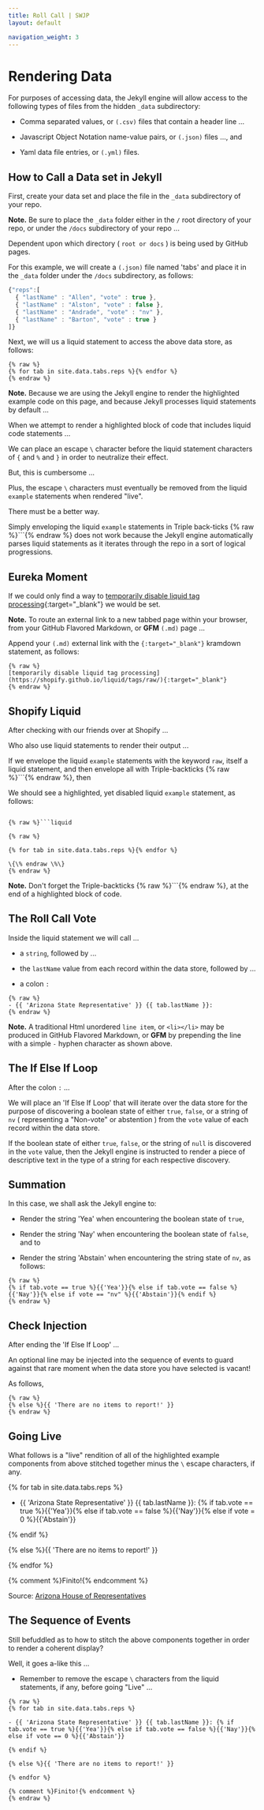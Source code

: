 ```yaml
---
title: Roll Call | SWJP
layout: default

navigation_weight: 3
---
```

# Rendering Data

For purposes of accessing data, the Jekyll engine will allow access to the following types of files from the hidden `_data` subdirectory:

- Comma separated values, or `(.csv)` files that contain a header line ...

- Javascript Object Notation name-value pairs, or `(.json)` files ..., and

- Yaml data file entries, or `(.yml)` files.

## How to Call a Data set in Jekyll

First, create your data set and place the file in the `_data` subdirectory of your repo.

**Note.** Be sure to place the `_data` folder either in the `/` root directory of your repo, or under the `/docs` subdirectory of your repo ...

Dependent upon which directory ( `root or docs` ) is being used by GitHub pages.

For this example, we will create a `(.json)` file named 'tabs' and place it in the `_data` folder under the `/docs` subdirectory, as follows:

```Javascript
{"reps":[
  { "lastName" : "Allen", "vote" : true },
  { "lastName" : "Alston", "vote" : false },
  { "lastName" : "Andrade", "vote" : "nv" },
  { "lastName" : "Barton", "vote" : true }
]}
```

Next, we will us a liquid statement to access the above data store, as follows:

```liquid
{% raw %}
{% for tab in site.data.tabs.reps %}{% endfor %}
{% endraw %}
```

**Note.** Because we are using the Jekyll engine to render the highlighted example code on this page, and because Jekyll processes liquid statements by default ...

When we attempt to render a highlighted block of code that includes liquid code statements ...

We can place an escape `\` character before the liquid statement characters of `{` and `%` and `}` in order to neutralize their effect.

But, this is cumbersome ...

Plus, the escape `\` characters must eventually be removed from the liquid `example` statements when rendered "live".

There must be a better way.

Simply enveloping the liquid `example` statements in Triple back-ticks {% raw %}```{% endraw %} does not work because the Jekyll engine automatically parses liquid statements as it iterates through the repo in a sort of logical progressions.

## Eureka Moment

If we could only find a way to [temporarily disable liquid tag processing](https://shopify.github.io/liquid/tags/raw/){:target="_blank"} we would be set.

**Note.** To route an external link to a new tabbed page within your browser, from your GitHub Flavored Markdown, or **GFM** `(.md)` page ...

Append your `(.md)` external link with the `{:target="_blank"}` kramdown statement, as follows:

```liquid
{% raw %}
[temporarily disable liquid tag processing](https://shopify.github.io/liquid/tags/raw/){:target="_blank"}
{% endraw %}
```

## Shopify Liquid

After checking with our friends over at Shopify ...

Who also use liquid statements to render their output ...

If we envelope the liquid `example` statements with the keyword `raw`, itself a liquid statement, and then envelope all with Triple-backticks {% raw %}```{% endraw %}, then

We should see a highlighted, yet disabled liquid `example` statement, as follows:

```liquid

{% raw %}```liquid

{% raw %}

{% for tab in site.data.tabs.reps %}{% endfor %}

\{\% endraw \%\}
{% endraw %}
```

**Note.** Don't forget the Triple-backticks {% raw %}```{% endraw %}, at the end of a highlighted block of code.

## The Roll Call Vote

Inside the liquid statement we will call ...

- a `string`, followed by ...

- the `lastName` value from each record within the data store, followed by ...

- a colon `:`

```liquid
{% raw %}
- {{ 'Arizona State Representative' }} {{ tab.lastName }}:
{% endraw %}
```

**Note.** A traditional Html unordered `line item`, or `<li></li>` may be produced in GitHub Flavored Markdown, or **GFM** by prepending the line with a simple `-` hyphen character as shown above.

## The If Else If Loop

After the colon `:` ...

We will place an 'If Else If Loop' that will iterate over the data store for the purpose of discovering a boolean state of either `true`, `false`, or a string of `nv` ( representing a "Non-vote" or abstention ) from the `vote` value of each record within the data store.

If the boolean state of either `true`, `false`, or the string of `null` is discovered in the `vote` value, then the Jekyll engine is instructed to render a piece of descriptive text in the type of a string for each respective discovery.

## Summation

In this case, we shall ask the Jekyll engine to:

- Render the string 'Yea' when encountering the boolean state of `true`,

- Render the string 'Nay' when encountering the boolean state of `false`, and to

- Render the string 'Abstain' when encountering the string state of `nv`, as follows:

```liquid
{% raw %}
{% if tab.vote == true %}{{'Yea'}}{% else if tab.vote == false %}{{'Nay'}}{% else if vote == "nv" %}{{'Abstain'}}{% endif %}
{% endraw %}
```

## Check Injection

After ending the 'If Else If Loop' ...

An optional line may be injected into the sequence of events to guard against that rare moment when the data store you have selected is vacant!

As follows,

```liquid
{% raw %}
{% else %}{{ 'There are no items to report!' }}
{% endraw %}
```

## Going Live

What follows is a "live" rendition of all of the highlighted example components from above stitched together minus the `\` escape characters, if any.

{% for tab in site.data.tabs.reps %}

- {{ 'Arizona State Representative' }} {{ tab.lastName }}: {% if tab.vote == true %}{{'Yea'}}{% else if tab.vote == false %}{{'Nay'}}{% else if vote = 0 %}{{'Abstain'}}

{% endif %}

{% else %}{{ 'There are no items to report!' }}

{% endfor %}

{% comment %}Finito!{% endcomment %}

Source: [Arizona House of Representatives](http://www.azleg.gov/MemberRoster/?body=H)

## The Sequence of Events

Still befuddled as to how to stitch the above components together in order to render a coherent display?

Well, it goes a-like this ...

- Remember to remove the escape `\` characters from the liquid statements, if any, before going "Live" ...

```liquid
{% raw %}
{% for tab in site.data.tabs.reps %}

- {{ 'Arizona State Representative' }} {{ tab.lastName }}: {% if tab.vote == true %}{{'Yea'}}{% else if tab.vote == false %}{{'Nay'}}{% else if vote == 0 %}{{'Abstain'}}

{% endif %}

{% else %}{{ 'There are no items to report!' }}

{% endfor %}

{% comment %}Finito!{% endcomment %}
{% endraw %}
```
